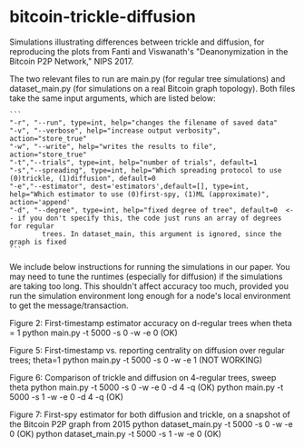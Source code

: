 # bitcoin-trickle-diffusion
Simulations illustrating differences between trickle and diffusion, for reproducing the plots from Fanti and Viswanath's "Deanonymization in the Bitcoin P2P Network," NIPS 2017.

The two relevant files to run are main.py (for regular tree simulations) and dataset_main.py (for simulations on a real Bitcoin graph topology). Both files take the same input arguments, which are listed below:

	```
	"-r", "--run", type=int, help="changes the filename of saved data"
	"-v", "--verbose", help="increase output verbosity", action="store_true"
	"-w", "--write", help="writes the results to file", action="store_true"
	"-t","--trials", type=int, help="number of trials", default=1
	"-s","--spreading", type=int, help="Which spreading protocol to use (0)trickle, (1)diffusion", default=0
	"-e","--estimator", dest='estimators',default=[], type=int, help="Which estimator to use (0)first-spy, (1)ML (approximate)", action='append'
	"-d", "--degree", type=int, help="fixed degree of tree", default=0  <-- if you don't specify this, the code just runs an array of degrees for regular 
			trees. In dataset_main, this argument is ignored, since the graph is fixed
	```


We include below instructions for running the simulations in our paper. You may need to tune the runtimes (especially for diffusion) if the simulations are taking too long. This shouldn't affect accuracy too much, provided you run the simulation environment long enough for a node's local environment to get the message/transaction. 

Figure 2: First-timestamp estimator accuracy on d-regular trees when theta = 1
python main.py -t 5000 -s 0 -w -e 0 (OK)

Figure 5: First-timestamp vs. reporting centrality on diffusion over regular trees; theta=1
python main.py -t 5000 -s 0 -w -e 1  (NOT WORKING)

Figure 6: Comparison of trickle and diffusion on 4-regular trees, sweep theta
python main.py -t 5000 -s 0 -w -e 0 -d 4 -q (OK)
python main.py -t 5000 -s 1 -w -e 0 -d 4 -q (OK)

Figure 7: First-spy estimator for both diffusion and trickle, on a snapshot of the Bitcoin P2P graph from 2015
python dataset_main.py -t 5000 -s 0 -w -e 0 (OK)
python dataset_main.py -t 5000 -s 1 -w -e 0 (OK)

